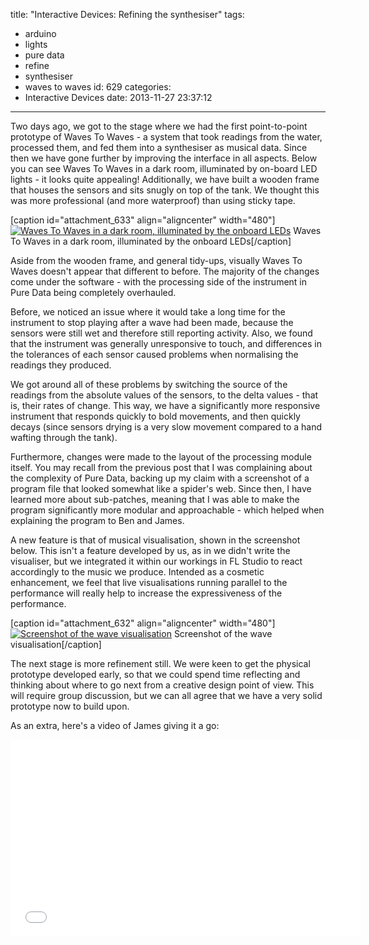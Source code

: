 title: "Interactive Devices: Refining the synthesiser"
tags:
  - arduino
  - lights
  - pure data
  - refine
  - synthesiser
  - waves to waves
id: 629
categories:
  - Interactive Devices
date: 2013-11-27 23:37:12
---

Two days ago, we got to the stage where we had the first point-to-point prototype of Waves To Waves - a system that took readings from the water, processed them, and fed them into a synthesiser as musical data. Since then we have gone further by improving the interface in all aspects. Below you can see Waves To Waves in a dark room, illuminated by on-board LED lights - it looks quite appealing! Additionally, we have built a wooden frame that houses the sensors and sits snugly on top of the tank. We thought this was more professional (and more waterproof) than using sticky tape.

[caption id="attachment_633" align="aligncenter" width="480"][![Waves To Waves in a dark room, illuminated by the onboard LEDs](http://jh47.com/wp-content/uploads/2013/11/2013-11-27-22.49.46-1024x757.jpg)](http://jh47.com/wp-content/uploads/2013/11/2013-11-27-22.49.46.jpg) Waves To Waves in a dark room, illuminated by the onboard LEDs[/caption]

Aside from the wooden frame, and general tidy-ups, visually Waves To Waves doesn't appear that different to before. The majority of the changes come under the software - with the processing side of the instrument in Pure Data being completely overhauled.

Before, we noticed an issue where it would take a long time for the instrument to stop playing after a wave had been made, because the sensors were still wet and therefore still reporting activity. Also, we found that the instrument was generally unresponsive to touch, and differences in the tolerances of each sensor caused problems when normalising the readings they produced.

We got around all of these problems by switching the source of the readings from the absolute values of the sensors, to the delta values - that is, their rates of change. This way, we have a significantly more responsive instrument that responds quickly to bold movements, and then quickly decays (since sensors drying is a very slow movement compared to a hand wafting through the tank).

Furthermore, changes were made to the layout of the processing module itself. You may recall from the previous post that I was complaining about the complexity of Pure Data, backing up my claim with a screenshot of a program file that looked somewhat like a spider's web. Since then, I have learned more about sub-patches, meaning that I was able to make the program significantly more modular and approachable - which helped when explaining the program to Ben and James.

A new feature is that of musical visualisation, shown in the screenshot below. This isn't a feature developed by us, as in we didn't write the visualiser, but we integrated it within our workings in FL Studio to react accordingly to the music we produce. Intended as a cosmetic enhancement, we feel that live visualisations running parallel to the performance will really help to increase the expressiveness of the performance.

[caption id="attachment_632" align="aligncenter" width="480"][![Screenshot of the wave visualisation](http://jh47.com/wp-content/uploads/2013/11/2013-11-27-22.50.46-1024x757.jpg)](http://jh47.com/wp-content/uploads/2013/11/2013-11-27-22.50.46.jpg) Screenshot of the wave visualisation[/caption]

The next stage is more refinement still. We were keen to get the physical prototype developed early, so that we could spend time reflecting and thinking about where to go next from a creative design point of view. This will require group discussion, but we can all agree that we have a very solid prototype now to build upon.

As an extra, here's a video of James giving it a go:
<iframe src="//www.youtube.com/embed/AdrjKpWoBLk" height="315" width="560" allowfullscreen="" frameborder="0"></iframe>